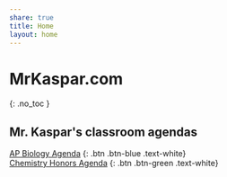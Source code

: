 ```yaml
---
share: true
title: Home
layout: home
---
```


# MrKaspar.com
{: .no_toc }

## Mr. Kaspar's classroom agendas 

[AP Biology Agenda](./AP_Biology_Agenda.html)
{: .btn .btn-blue .text-white}
<br>
[Chemistry Honors Agenda](./Chemistry_Honors_Agenda.html)
{: .btn .btn-green .text-white}